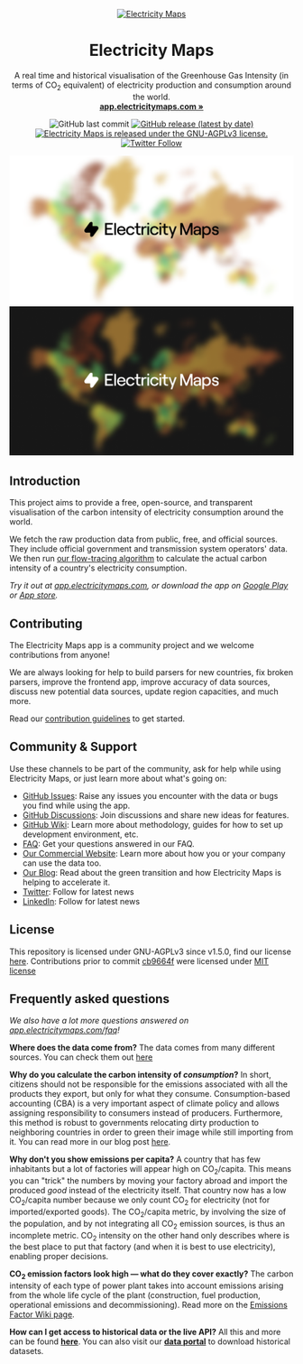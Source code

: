 <p align="center">
  <a href="https://app.electricitymaps.com">
    <img alt="Electricity Maps" src="https://raw.githubusercontent.com/electricitymaps/electricitymaps-contrib/master/web/public/images/electricitymaps-logo.svg" width="100" />
  </a>
</p>
<h1 align="center">
  Electricity Maps
</h1>

<p align="center">
A real time and historical visualisation of the Greenhouse Gas Intensity (in terms of CO<sub>2</sub> equivalent) of electricity production and consumption around the world.<br>
  <strong><a href="https://app.electricitymaps.com">app.electricitymaps.com »</a></strong>
</p>

<p align="center">
  <img alt="GitHub last commit" src="https://img.shields.io/github/last-commit/electricitymaps/electricitymaps-contrib">
  <a href="https://github.com/electricitymaps/electricitymaps-contrib/releases">
    <img alt="GitHub release (latest by date)" src="https://img.shields.io/github/v/release/electricitymaps/electricitymaps-contrib"></a>
  <a href="https://github.com/electricitymaps/electricitymaps-contrib/CONTRIBUTING.md">
    <a href="https://github.com/electricitymaps/electricitymaps-contrib/blob/master/LICENSE.md">
    <img src="https://img.shields.io/github/license/electricitymaps/electricitymaps-contrib" alt="Electricity Maps is released under the GNU-AGPLv3 license." /></a>
  <a href="https://twitter.com/intent/follow?screen_name=ElectricityMaps">
    <img src="https://img.shields.io/twitter/follow/ElectricityMaps" alt="Twitter Follow" /></a>
</p>

![image](web/public/images/electricitymap_social_image.png#gh-light-mode-only)
![image](web/public/images/electricitymap_social_image_dark.png#gh-dark-mode-only)

## Introduction

This project aims to provide a free, open-source, and transparent visualisation of the carbon intensity of electricity consumption around the world.

We fetch the raw production data from public, free, and official sources. They include official government and transmission system operators' data. We then run [our flow-tracing algorithm](https://www.electricitymaps.com/blog/flow-tracing) to calculate the actual carbon intensity of a country's electricity consumption.

_Try it out at [app.electricitymaps.com](https://app.electricitymaps.com), or download the app on [Google Play](https://play.google.com/store/apps/details?id=com.tmrow.electricitymap&utm_source=github) or [App store](https://itunes.apple.com/us/app/electricity-map/id1224594248&utm_source=github)._

## Contributing

The Electricity Maps app is a community project and we welcome contributions from anyone!

We are always looking for help to build parsers for new countries, fix broken parsers, improve the frontend app, improve accuracy of data sources, discuss new potential data sources, update region capacities, and much more.

Read our [contribution guidelines](/CONTRIBUTING.md) to get started.

## Community & Support

Use these channels to be part of the community, ask for help while using Electricity Maps, or just learn more about what's going on:

- [GitHub Issues](https://github.com/electricitymaps/electricitymaps-contrib/issues): Raise any issues you encounter with the data or bugs you find while using the app.
- [GitHub Discussions](https://github.com/electricitymaps/electricitymaps-contrib/discussions): Join discussions and share new ideas for features.
- [GitHub Wiki](https://github.com/electricitymaps/electricitymaps-contrib/wiki): Learn more about methodology, guides for how to set up development environment, etc.
- [FAQ](https://app.electricitymaps.com/FAQ): Get your questions answered in our FAQ.
- [Our Commercial Website](https://electricitymaps.com/): Learn more about how you or your company can use the data too.
- [Our Blog](https://electricitymaps.com/blog/): Read about the green transition and how Electricity Maps is helping to accelerate it.
- [Twitter](https://twitter.com/electricitymaps): Follow for latest news
- [LinkedIn](https://www.linkedin.com/company/electricitymaps): Follow for latest news

## License

This repository is licensed under GNU-AGPLv3 since v1.5.0, find our license [here](https://github.com/electricitymaps/electricitymaps-contrib/blob/master/LICENSE.md). Contributions prior to commit [cb9664f](https://github.com/electricitymaps/electricitymaps-contrib/commit/cb9664f43f0597bedf13e832047c3fc10e67ba4e) were licensed under [MIT license](https://github.com/electricitymaps/electricitymaps-contrib/blob/master/LICENSE_MIT.txt)

## Frequently asked questions

_We also have a lot more questions answered on [app.electricitymaps.com/faq](https://app.electricitymaps.com/faq)!_

**Where does the data come from?**
The data comes from many different sources. You can check them out [here](https://github.com/electricityMaps/electricitymaps-contrib/blob/master/DATA_SOURCES.md)

**Why do you calculate the carbon intensity of _consumption_?**
In short, citizens should not be responsible for the emissions associated with all the products they export, but only for what they consume.
Consumption-based accounting (CBA) is a very important aspect of climate policy and allows assigning responsibility to consumers instead of producers.
Furthermore, this method is robust to governments relocating dirty production to neighboring countries in order to green their image while still importing from it.
You can read more in our blog post [here](https://electricitymaps.com/blog/flow-tracing/).

**Why don't you show emissions per capita?**
A country that has few inhabitants but a lot of factories will appear high on CO<sub>2</sub>/capita.
This means you can "trick" the numbers by moving your factory abroad and import the produced _good_ instead of the electricity itself.
That country now has a low CO<sub>2</sub>/capita number because we only count CO<sub>2</sub> for electricity (not for imported/exported goods).
The CO<sub>2</sub>/capita metric, by involving the size of the population, and by not integrating all CO<sub>2</sub> emission sources, is thus an incomplete metric.
CO<sub>2</sub> intensity on the other hand only describes where is the best place to put that factory (and when it is best to use electricity), enabling proper decisions.

**CO<sub>2</sub> emission factors look high — what do they cover exactly?**
The carbon intensity of each type of power plant takes into account emissions arising from the whole life cycle of the plant (construction, fuel production, operational emissions and decommissioning). Read more on the [Emissions Factor Wiki page](https://github.com/electricitymaps/electricitymaps-contrib/wiki/Emission-factors).

**How can I get access to historical data or the live API?**
All this and more can be found **[here](https://electricitymaps.com/)**.
You can also visit our **[data portal](https://www.electricitymaps.com/data-portal)** to download historical datasets.
